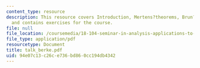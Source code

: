 ```yaml
---
content_type: resource
description: This resource covers Introduction, Mertens?theorems, Brun?s conjecture
  and contains exercises for the course.
file: null
file_location: /coursemedia/18-104-seminar-in-analysis-applications-to-number-theory-fall-2006/94e07c13c26ce736bd860cc194db4342_talk_berke.pdf
file_type: application/pdf
resourcetype: Document
title: talk_berke.pdf
uid: 94e07c13-c26c-e736-bd86-0cc194db4342
---
```

